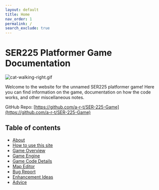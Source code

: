 ```yaml
---
layout: default
title: Home
nav_order: 1
permalink: /
search_exclude: true
---
```


# SER225 Platformer Game Documentation

<div id="cat-image-container">
    <img id="cat-gif" src="/SER-225-Game/assets/images/cat-walking-right.gif" alt="cat-walking-right.gif" style="padding-left:0px;">
</div>

Welcome to the website for the unnamed SER225 platformer game! Here you can find information on the game, documentation on how the code works, 
and other miscellaneous notes.

GitHub Repo: [https://github.com/a-r-t/SER-225-Game](https://github.com/a-r-t/SER-225-Game)

## Table of contents

- [About](../About/about.md)
- [How to use this site](../HowToUseThisSite/how-to-use-this-site.md)
- [Game Overview](../GameOverview/game-overview.md)
- [Game Engine](../GameEngine/game-engine.md)
- [Game Code Details](../GameCodeDetails/game-code-details.md)
- [Map Editor](../MapEditor/map-editor.md)
- [Bug Report](../BugReport/bug-report.md)
- [Enhancement Ideas](../EnhancementIdeas/enhancement-ideas.md)
- [Advice](../Advice/advice.md)

<script>
let walkDirection = 1;

function moveCat() {
    const container = document.getElementById("cat-image-container");
    const containerWidth = container.offsetWidth;
        
    const catImage = document.getElementById("cat-gif");
    const currentLeftPx = getComputedStyle(catImage).getPropertyValue("padding-left");
    const currentLeft = parseInt(currentLeftPx.replace("px", ""), 10);
    const catImageWidth = catImage.width;
    
    if (currentLeft + catImageWidth >= containerWidth) {
        walkDirection = -1;
        catImage.src = "/SER-225-Game-Platformer/assets/images/cat-walking-left.gif";
        catImage.alt = "cat-walking-left.gif";
    } else if (currentLeft <= 0) {
        walkDirection = 1;
        catImage.src = "/SER-225-Game-Platformer/assets/images/cat-walking-right.gif";
        catImage.alt = "cat-walking-right.gif";
    }

    catImage.style["padding-left"] = (currentLeft + walkDirection) + "px";
}

window.setInterval(moveCat, 10);
</script>